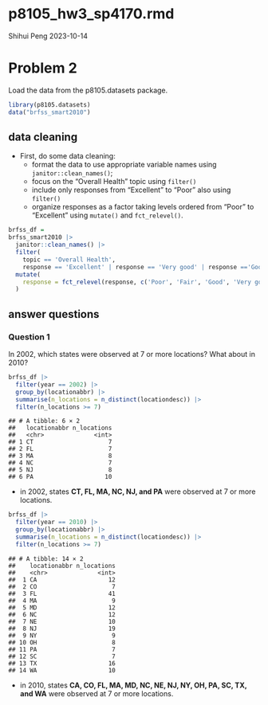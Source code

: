 p8105_hw3_sp4170.rmd
================
Shihui Peng
2023-10-14

# Problem 2

Load the data from the p8105.datasets package.

``` r
library(p8105.datasets)
data("brfss_smart2010")
```

## data cleaning

- First, do some data cleaning:
  - format the data to use appropriate variable names using
    `janitor::clean_names()`;
  - focus on the “Overall Health” topic using `filter()`
  - include only responses from “Excellent” to “Poor” also using
    `filter()`
  - organize responses as a factor taking levels ordered from “Poor” to
    “Excellent” using `mutate()` and `fct_relevel()`.

``` r
brfss_df =
brfss_smart2010 |> 
  janitor::clean_names() |> 
  filter(
    topic == 'Overall Health', 
    response == 'Excellent' | response == 'Very good' | response =='Good' | response == 'Fair' | response == 'Poor') |> 
  mutate(
    response = fct_relevel(response, c('Poor', 'Fair', 'Good', 'Very good', 'Excellent'))
  )
```

## answer questions

### Question 1

In 2002, which states were observed at 7 or more locations? What about
in 2010?

``` r
brfss_df |> 
  filter(year == 2002) |> 
  group_by(locationabbr) |> 
  summarise(n_locations = n_distinct(locationdesc)) |> 
  filter(n_locations >= 7)
```

    ## # A tibble: 6 × 2
    ##   locationabbr n_locations
    ##   <chr>              <int>
    ## 1 CT                     7
    ## 2 FL                     7
    ## 3 MA                     8
    ## 4 NC                     7
    ## 5 NJ                     8
    ## 6 PA                    10

- in 2002, states **CT, FL, MA, NC, NJ, and PA** were observed at 7 or
  more locations.

``` r
brfss_df |> 
  filter(year == 2010) |> 
  group_by(locationabbr) |> 
  summarise(n_locations = n_distinct(locationdesc)) |> 
  filter(n_locations >= 7)
```

    ## # A tibble: 14 × 2
    ##    locationabbr n_locations
    ##    <chr>              <int>
    ##  1 CA                    12
    ##  2 CO                     7
    ##  3 FL                    41
    ##  4 MA                     9
    ##  5 MD                    12
    ##  6 NC                    12
    ##  7 NE                    10
    ##  8 NJ                    19
    ##  9 NY                     9
    ## 10 OH                     8
    ## 11 PA                     7
    ## 12 SC                     7
    ## 13 TX                    16
    ## 14 WA                    10

- in 2010, states **CA, CO, FL, MA, MD, NC, NE, NJ, NY, OH, PA, SC, TX,
  and WA** were observed at 7 or more locations.
